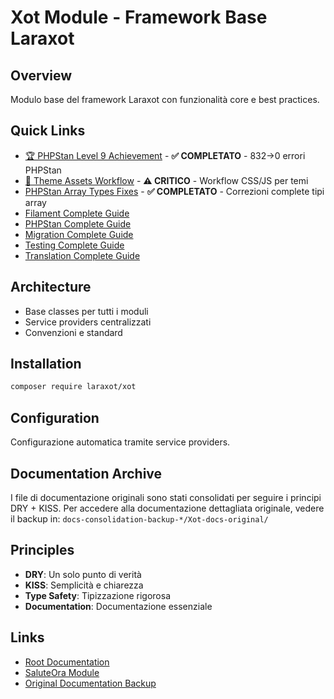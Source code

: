 # Xot Module - Framework Base Laraxot

## Overview
Modulo base del framework Laraxot con funzionalità core e best practices.

## Quick Links
- [🏆 PHPStan Level 9 Achievement](phpstan-level9-achievement.md) - **✅ COMPLETATO** - 832→0 errori PHPStan
- [🎨 Theme Assets Workflow](theme-assets-workflow.md) - **⚠️ CRITICO** - Workflow CSS/JS per temi
- [PHPStan Array Types Fixes](phpstan-array-types-fixes.md) - **✅ COMPLETATO** - Correzioni complete tipi array
- [Filament Complete Guide](consolidated/filament-complete-guide.md)
- [PHPStan Complete Guide](consolidated/phpstan-complete-guide.md)
- [Migration Complete Guide](consolidated/migration-complete-guide.md)
- [Testing Complete Guide](consolidated/testing-complete-guide.md)
- [Translation Complete Guide](consolidated/translation-complete-guide.md)

## Architecture
- Base classes per tutti i moduli
- Service providers centralizzati
- Convenzioni e standard

## Installation
```bash
composer require laraxot/xot
```

## Configuration
Configurazione automatica tramite service providers.

## Documentation Archive
I file di documentazione originali sono stati consolidati per seguire i principi DRY + KISS.
Per accedere alla documentazione dettagliata originale, vedere il backup in:
`docs-consolidation-backup-*/Xot-docs-original/`

## Principles
- **DRY**: Un solo punto di verità
- **KISS**: Semplicità e chiarezza
- **Type Safety**: Tipizzazione rigorosa
- **Documentation**: Documentazione essenziale

## Links
- [Root Documentation](../../../docs/)
- [SaluteOra Module](../SaluteOra/docs/)
- [Original Documentation Backup](../../../docs-consolidation-backup-*/Xot-docs-original/)
